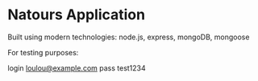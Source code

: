 # Natours Application

Built using modern technologies: node.js, express, mongoDB, mongoose

For testing purposes:

login loulou@example.com
pass test1234
